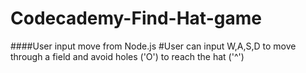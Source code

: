 # Codecademy-Find-Hat-game
####User input move from Node.js 
#User can input W,A,S,D to move through a field and avoid holes ('O') to reach the hat ('^')
